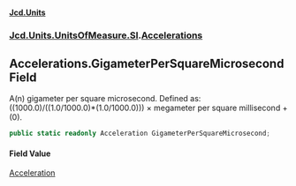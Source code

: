 #### [Jcd.Units](index.md 'index')
### [Jcd.Units.UnitsOfMeasure.SI](Jcd.Units.UnitsOfMeasure.SI.md 'Jcd.Units.UnitsOfMeasure.SI').[Accelerations](Accelerations.md 'Jcd.Units.UnitsOfMeasure.SI.Accelerations')

## Accelerations.GigameterPerSquareMicrosecond Field

A(n) gigameter per square microsecond. Defined as: ((1000.0)/((1.0/1000.0)*(1.0/1000.0))) × megameter per square millisecond + (0).

```csharp
public static readonly Acceleration GigameterPerSquareMicrosecond;
```

#### Field Value
[Acceleration](Acceleration.md 'Jcd.Units.UnitTypes.Acceleration')